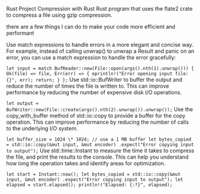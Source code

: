 Rust Project Compression with Rust
Rust program that uses the flate2 crate to compress a file using gzip compression.

there are a few things I can do to make your code more efficient and performant

Use match expressions to handle errors in a more elegant and concise way. For example, instead of calling unwrap() to unwrap a Result and panic on an error, you can use a match expression to handle the error gracefully:

`let input = match BufReader::new(File::open(args().nth(1).unwrap())) {
Ok(file) => file,
Err(err) => {
eprintln!("Error opening input file: {}", err);
return;
}
};`
Use std::io::BufWriter to buffer the output and reduce the number of times the file is written to. This can improve performance by reducing the number of expensive disk I/O operations.

`let output = BufWriter::new(File::create(args().nth(2).unwrap()).unwrap());`
Use the copy_with_buffer method of std::io::copy to provide a buffer for the copy operation. This can improve performance by reducing the number of calls to the underlying I/O system.

`let buffer_size = 1024 \* 1024; // use a 1 MB buffer
let bytes_copied = std::io::copy(&mut input, &mut encoder)
.expect("Error copying input to output");`
Use std::time::Instant to measure the time it takes to compress the file, and print the results to the console. This can help you understand how long the operation takes and identify areas for optimization.

`let start = Instant::now();
let bytes_copied = std::io::copy(&mut input, &mut encoder)
.expect("Error copying input to output");
let elapsed = start.elapsed();
println!("Elapsed: {:?}", elapsed);
`
